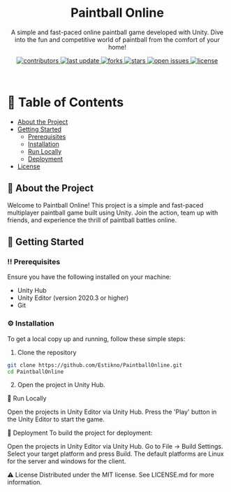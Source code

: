 <div align="center">
  <h1>Paintball Online</h1>
  
  <p>
    A simple and fast-paced online paintball game developed with Unity. Dive into the fun and competitive world of paintball from the comfort of your home!
  </p>
  
  
<!-- Badges -->
<p>
  <a href="https://github.com/Estikno/PaintballOnline/graphs/contributors">
    <img src="https://img.shields.io/github/contributors/Estikno/PaintballOnline" alt="contributors" />
  </a>
  <a href="">
    <img src="https://img.shields.io/github/last-commit/Estikno/PaintballOnline" alt="last update" />
  </a>
  <a href="https://github.com/Estikno/PaintballOnline/network/members">
    <img src="https://img.shields.io/github/forks/Estikno/PaintballOnline" alt="forks" />
  </a>
  <a href="https://github.com/Estikno/PaintballOnline/stargazers">
    <img src="https://img.shields.io/github/stars/Estikno/PaintballOnline" alt="stars" />
  </a>
  <a href="https://github.com/Estikno/PaintballOnline/issues/">
    <img src="https://img.shields.io/github/issues/Estikno/PaintballOnline" alt="open issues" />
  </a>
  <a href="https://github.com/Estikno/PaintballOnline/blob/main/LICENSE">
    <img src="https://img.shields.io/github/license/Estikno/PaintballOnline" alt="license" />
  </a>
</p>
   
</div>

<br />

<!-- Table of Contents -->
# :notebook_with_decorative_cover: Table of Contents

- [About the Project](#about-the-project)
- [Getting Started](#getting-started)
  * [Prerequisites](#prerequisites)
  * [Installation](#installation)
  * [Run Locally](#run-locally)
  * [Deployment](#deployment)
- [License](#license)

  

<!-- About the Project -->
## :star2: About the Project

Welcome to Paintball Online! This project is a simple and fast-paced multiplayer paintball game built using Unity. Join the action, team up with friends, and experience the thrill of paintball battles online.


<!-- Getting Started -->
## 	:toolbox: Getting Started

<!-- Prerequisites -->
### :bangbang: Prerequisites

Ensure you have the following installed on your machine:

- Unity Hub
- Unity Editor (version 2020.3 or higher)
- Git

<!-- Installation -->
### :gear: Installation

To get a local copy up and running, follow these simple steps:

1. Clone the repository

```bash
git clone https://github.com/Estikno/PaintballOnline.git
cd PaintballOnline
```
2. Open the project in Unity Hub.

<!-- Run Locally -->
:running: Run Locally

Open the projects in Unity Editor via Unity Hub.
Press the 'Play' button in the Unity Editor to start the game.
<!-- Deployment -->
:triangular_flag_on_post: Deployment
To build the project for deployment:

Open the projects in Unity Editor via Unity Hub.
Go to File -> Build Settings.
Select your target platform and press Build. 
The default platforms are Linux for the server and windows for the client.

<!-- License -->
:warning: License
Distributed under the MIT license. See LICENSE.md for more information.
